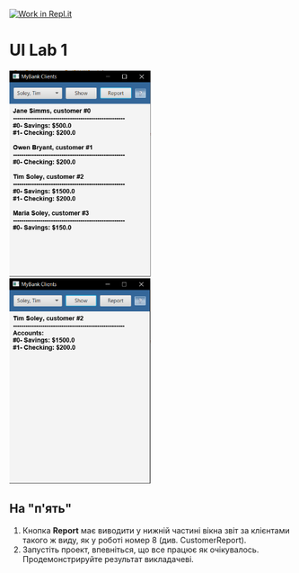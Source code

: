 [![Work in Repl.it](https://classroom.github.com/assets/work-in-replit-14baed9a392b3a25080506f3b7b6d57f295ec2978f6f33ec97e36a161684cbe9.svg)](https://classroom.github.com/online_ide?assignment_repo_id=2776799&assignment_repo_type=AssignmentRepo)
# UI Lab 1
<img src="https://github.com/ppc-ntu-khpi/gui-lab3-34-olskr17/blob/master/img/report.png" width="50%"/>
<img src="https://github.com/ppc-ntu-khpi/gui-lab3-34-olskr17/blob/master/img/show.png" width="50%"/>

## На "п'ять"
1. Кнопка **Report** має виводити у нижній частині вікна звіт за клієнтами такого ж виду, як у роботі номер 8 (див. CustomerReport).
2. Запустіть проект, впевніться, що все працює як очікувалось. Продемонстрируйте результат викладачеві.
